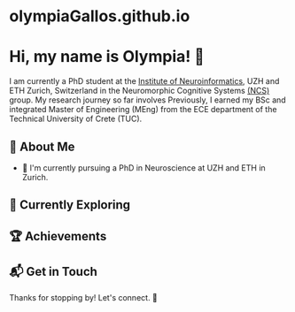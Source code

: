 # olympiaGallos.github.io

# Hi, my name is Olympia! 👋

I am currently a PhD student at the [Institute of Neuroinformatics](https://www.ini.uzh.ch/en.html), UZH and ETH Zurich, Switzerland in the Neuromorphic Cognitive Systems [(NCS)](https://www.ini.uzh.ch/en/research/groups/ncs.html) group. 
My research journey so far involves 
Previously, I earned my BSc and integrated Master of Engineering (MEng) from the ECE department of the Technical University of Crete (TUC). 

## 🚀 About Me

- 🔭 I'm currently pursuing a PhD in Neuroscience at UZH and ETH in Zurich.

## 🌱 Currently Exploring

## 🏆 Achievements

## 📬 Get in Touch

Thanks for stopping by! Let's connect. 🚀

